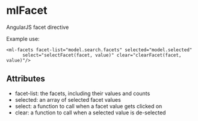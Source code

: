 mlFacet
=======

AngularJS facet directive

Example use:

    <ml-facets facet-list="model.search.facets" selected="model.selected"
          select="selectFacet(facet, value)" clear="clearFacet(facet, value)"/>


Attributes
----------
* facet-list: the facets, including their values and counts
* selected: an array of selected facet values
* select: a function to call when a facet value gets clicked on
* clear: a function to call when a selected value is de-selected
